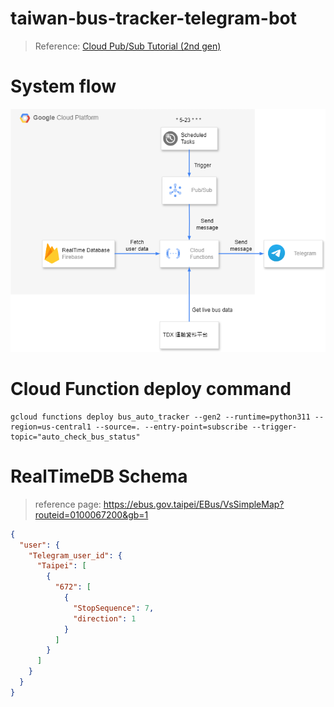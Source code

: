 # taiwan-bus-tracker-telegram-bot
> Reference: [Cloud Pub/Sub Tutorial (2nd gen)](https://cloud.google.com/functions/docs/tutorials/pubsub#functions-deploy-command-python) 
# System flow

![diagram](./diagram/system_flow.png)

# Cloud Function deploy command
```cli
gcloud functions deploy bus_auto_tracker --gen2 --runtime=python311 --region=us-central1 --source=. --entry-point=subscribe --trigger-topic="auto_check_bus_status"
```

# RealTimeDB Schema
> reference page: https://ebus.gov.taipei/EBus/VsSimpleMap?routeid=0100067200&gb=1

```json
{
  "user": {
    "Telegram_user_id": {
      "Taipei": [
        {
          "672": [
            {
              "StopSequence": 7,
              "direction": 1
            }
          ]
        }
      ]
    }
  }
}
```
